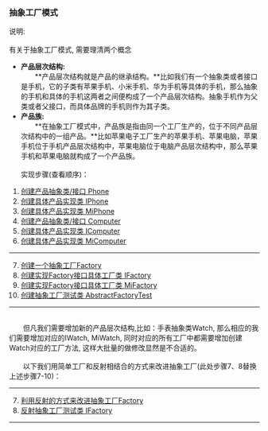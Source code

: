 ### 抽象工厂模式
说明:<br /><br />
有关于抽象工厂模式, 需要理清两个概念
* **产品层次结构:**<br />
　　**产品层次结构就是产品的继承结构。**比如我们有一个抽象类或者接口是手机，它的子类有苹果手机、小米手机、华为手机等具体的手机，那么抽象的手机和具体的手机这两者之间便构成了一个产品层次结构。抽象手机作为父类或者父接口，而具体品牌的手机则作为其子类。
* **产品族:**<br />
　　**在抽象工厂模式中，产品族是指由同一个工厂生产的，位于不同产品层次结构中的一组产品。**比如苹果电子工厂生产的苹果手机、苹果电脑，苹果手机位于手机产品层次结构中，苹果电脑位于电脑产品层次结构中，那么苹果手机和苹果电脑就构成了一个产品族。
<br /><br />
实现步骤(查看顺序)：
 1. [创建产品抽象类/接口 Phone](https://github.com/zhaohaihao/Java-Design-Patterns/blob/master/src/main/java/com/patterns/abstractFactory/Phone.java)
 2. [创建具体产品实现类 IPhone](https://github.com/zhaohaihao/Java-Design-Patterns/blob/master/src/main/java/com/patterns/abstractFactory/IPhone.java)
 3. [创建具体产品实现类 MiPhone](https://github.com/zhaohaihao/Java-Design-Patterns/blob/master/src/main/java/com/patterns/abstractFactory/MiPhone.java)
 4. [创建产品抽象类/接口 Computer](https://github.com/zhaohaihao/Java-Design-Patterns/blob/master/src/main/java/com/patterns/abstractFactory/Computer.java)
 5. [创建具体产品实现类 IComputer](https://github.com/zhaohaihao/Java-Design-Patterns/blob/master/src/main/java/com/patterns/abstractFactory/IComputer.java)
 6. [创建具体产品实现类 MiComputer](https://github.com/zhaohaihao/Java-Design-Patterns/blob/master/src/main/java/com/patterns/abstractFactory/MiComputer.java)
---
 7. [创建一个抽象工厂Factory](https://github.com/zhaohaihao/Java-Design-Patterns/blob/master/src/main/java/com/patterns/abstractFactory/Factory.java)
 8. [创建实现Factory接口具体工厂类 IFactory](https://github.com/zhaohaihao/Java-Design-Patterns/blob/master/src/main/java/com/patterns/abstractFactory/IFactory.java)
 9. [创建实现Factory接口具体工厂类 MiFactory](https://github.com/zhaohaihao/Java-Design-Patterns/blob/master/src/main/java/com/patterns/abstractFactory/MiFactory.java)
10. [创建抽象工厂测试类 AbstractFactoryTest](https://github.com/zhaohaihao/Java-Design-Patterns/blob/master/src/main/java/com/patterns/abstractFactory/AbstractFactoryTest.java)
---
<br />
　　但凡我们需要增加新的产品层次结构,比如：手表抽象类Watch, 那么相应的我们需要增加对应的IWatch, MiWatch, 同时对应的所有工厂中都需要增加创建Watch对应的工厂方法, 这样大批量的做修改显然是不合适的。<br /><br />
　　以下我们用简单工厂和反射相结合的方式来改进抽象工厂(此处步骤7、8替换上述步骤7-10)：<br />

---
 7. [利用反射的方式来改进抽象工厂Factory](https://github.com/zhaohaihao/Java-Design-Patterns/blob/master/src/main/java/com/patterns/abstractFactory/Factory1.java)
 8. [反射抽象工厂测试类 IFactory](https://github.com/zhaohaihao/Java-Design-Patterns/blob/master/src/main/java/com/patterns/abstractFactory/AbstractFactoryTest1.java)
---

